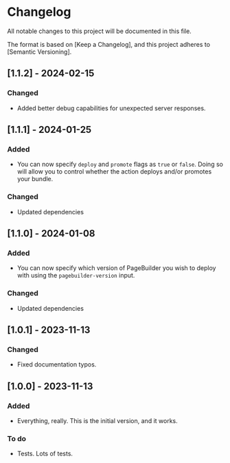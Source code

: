 # Changelog

All notable changes to this project will be documented in this file.

The format is based on [Keep a Changelog],
and this project adheres to [Semantic Versioning].

## [1.1.2] - 2024-02-15

### Changed

- Added better debug capabilities for unexpected server responses.

## [1.1.1] - 2024-01-25

### Added

- You can now specify `deploy` and `promote` flags as `true` or `false`. Doing so will allow you to control whether the action deploys and/or promotes your bundle.

### Changed

- Updated dependencies

## [1.1.0] - 2024-01-08

### Added

- You can now specify which version of PageBuilder you wish to deploy with using the `pagebuilder-version` input.

### Changed

- Updated dependencies

## [1.0.1] - 2023-11-13

### Changed

- Fixed documentation typos.

## [1.0.0] - 2023-11-13

### Added

- Everything, really. This is the initial version, and it works.

### To do

- Tests. Lots of tests.
